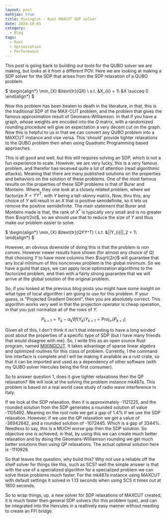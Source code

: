 ```yaml
---
layout: post
mathjax: true
title: MixingCut - Rust MAXCUT SDP solver
date: 2024-10-03
category:
  - Blog
tags:
  - Rust
  - Optimization
  - Performance
---
```


This post is going back to building out tools for the QUBO solver we are making, but looks at it from a different POV. Here we are looking at making a SDP solver for the SDP that arises from the SDP relaxation of a QUBO problem.

$
\begin{align*}
\min_{X} &\text{tr}(QX) \\
s.t. &X_{ii} = 1\\
&X \succeq 0
\end{align*}
$

Now this problem has been beaten to death in the literature, in that, this is the traditional SDP of the MAX-CUT problem, and the problem that gives the famous approximation result of Geomans-Williamson. In that if you have a graph, whose weights are encoded into the $Q$ matrix, with a randomized rounding procedure will give on expectation a very decent cut on the graph. Now this is helpful to us in that we can convert any QUBO problem into a MAXCUT instance and vise versa. This 'should' provide tighter relaxations to the QUBO problem then when using Quadratic Programming based approaches.

This is all good and well, but this still requires solving an SDP, which is not a fun experience to scale. However, we are very lucky, this is a very famous problem, and therefor has received quite a lot of attention (read algorithmic attacks). Meaning that there are many published solutions on the properties and behaviors on the solution of these problems. One of the most famous results on the properties of these SDP problems is that of Burer and Monteiro. Where, they one look at a closely related problem, where we factorize $X = YY^T$, with $Y$ being a tall-skinny matrix. Now, thru this, any choice of $Y$ will result in an $X$ that is positive semidefinite, so it lets us remove the positive semidefinite. The main statement that Burer and Monteiro made is that, the rank of $X^*$ is typically very small and is no greater then $\sqrt(2n)$, so we should use that to reduce the size of $Y$ and thus make our problem easier to solve.

$
\begin{align*}
\min_{X} &\text{tr}(QYY^T) \\
s.t. &||Y_{i}||_2 = 1\\
\end{align*}
$

However, an obvious downside of doing this is that the problem is non convex. However newer results have shown (for almost any choice of $Q$) that choosing $Y$ to have more columns then $\sqrt{2n}$ will guarantee that any local minimum of this nonconvex problem is the global minimum. So we have a guild that says, we can apply local optimization algorithms to the factorized problem, and then with a fairly strong guarantee that we will arrive at the global solution of the original problem.

So, if you looked at the previous blog posts you might have some insight on what type of local algorithm I am going to use for this problem. If your guess, is "Projected Gradient Decent", then you are absolutely correct. This algorithm works very well in that the projection operator is cheap operation, in that you just normalize all of the rows of $Y$.

$$
P_{k+1} = Y_k - \alpha_k \nabla  f(Y_k)
Y_{k+1} =  \text{Proj}_ {\mathcal{C}}(P_{k+1})
$$

Given all of this, I don't think it isn't that interesting to have a long winded post about the properties of a specific type of SDP (but I have many friends that would disagree with me). So, I write this as an open source Rust program, named [MIXINGCUT](https://github.com/DKenefake/MixingCut). It takes advantage of sparse linear algebra and optimized routines for this class of problem. Currently, I the command line interface is complete and I will be making it available as a rust crate, so that it can be imported and used as a dependency of other software (with my QUBO solver Hercules being the first consumer).

So to answer question 1, does it give tighter relaxations then the QP relaxation? We will look at the solving the problem instance mk487a. This problem is based on a real world case study of radio wave interference in Italy.

If we look at the SDP relaxation, then it is approximately -1121225, and the rounded solution from the SDP generates a rounded solution of value -1105492. Meaning on the root note we get a gap of 1.4% if we use the SDP relaxation. However, if we use the QP relaxation we get a value of -36942642, and a rounded solution of -1072445. Which is a gap of 3344%. Needless to say, this is a MUCH worse gap then the SDP solution. So objective one is achieved, in that, by using this we can create much better relaxation and by doing the Geomans-Williamson rounding we get much better solutions then using QP relaxations. The actual optimal solution here is -1110926.

So that leaves the question, why build this? Why not use a reliable off the shelf solver for things like this, such as SCS? well the simple answer is that with the use of a specialized algorithm for a specialized problem we can solve these problems much faster. For the mk487a instance using MAXCUT with default settings it solved in 1.13 seconds when using SCS it times out at 1800 seconds. 

So to wrap things, up, a new solver for SDP relaxations of MAXCUT created, it is much faster then general SDP solvers (for this problem type), and can be integrated into the Hercules in a realtively easy manner without needing to create an FFI bridge.
